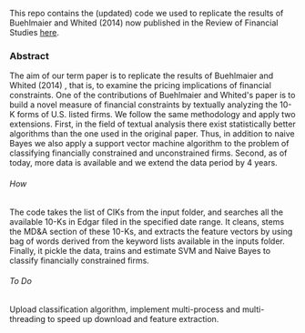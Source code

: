 This repo contains the (updated) code  we used to replicate the results of Buehlmaier and Whited (2014) now published in the Review of Financial Studies [here](https://doi.org/10.1093/rfs/hhy007). 

### Abstract
The aim of our term paper is to replicate the results of Buehlmaier and Whited (2014) , that is, to examine the pricing implications of financial constraints. One of the contributions of Buehlmaier and Whited's paper is to build a novel measure of financial constraints by textually analyzing the 10-K forms of U.S. listed firms. We follow the same methodology and apply two extensions. First, in the field of textual analysis there exist statistically better algorithms than the one used in the original paper. Thus, in addition to naive Bayes we also apply a support vector machine algorithm to the problem of classifying financially constrained and unconstrained firms. Second, as of today, more data is available and we extend the data period by 4 years.

###### How

The code takes the list of CIKs from the input folder, and searches all the available 10-Ks in Edgar filed in the specified date range. It cleans, stems the MD&A section of these 10-Ks, and extracts the feature vectors by using bag of words derived from the keyword lists available in the inputs folder. Finally,  it pickle the data, trains and estimate SVM and Naive Bayes to classify financially constrained firms.

###### To Do

Upload classification algorithm, implement multi-process and multi-threading to speed up download and feature extraction.